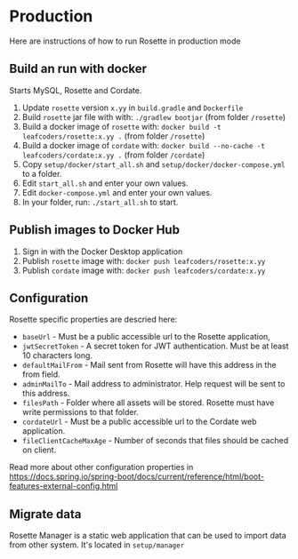 # Production

Here are instructions of how to run Rosette in production mode


## Build an run with docker

Starts MySQL, Rosette and Cordate.

1. Update `rosette` version `x.yy` in `build.gradle` and `Dockerfile`
2. Build `rosette` jar file with with: `./gradlew bootjar` (from folder `/rosette`)
3. Build a docker image of `rosette` with: `docker build -t leafcoders/rosette:x.yy .` (from folder `/rosette`)
4. Build a docker image of `cordate` with: `docker build --no-cache -t leafcoders/cordate:x.yy .` (from folder `/cordate`)
5. Copy `setup/docker/start_all.sh` and `setup/docker/docker-compose.yml` to a folder.
6. Edit `start_all.sh` and enter your own values.
7. Edit `docker-compose.yml` and enter your own values.
8. In your folder, run: `./start_all.sh` to start.


## Publish images to Docker Hub

1. Sign in with the Docker Desktop application
1. Publish `rosette` image with: `docker push leafcoders/rosette:x.yy`
2. Publish `cordate` image with: `docker push leafcoders/cordate:x.yy`


## Configuration

Rosette specific properties are descried here:

- `baseUrl` - Must be a public accessible url to the Rosette application,
- `jwtSecretToken` - A secret token for JWT authentication. Must be at least 10 characters long.
- `defaultMailFrom` - Mail sent from Rosette will have this address in the from field.
- `adminMailTo` - Mail address to administrator. Help request will be sent to this address.
- `filesPath` - Folder where all assets will be stored. Rosette must have write permissions to that folder.
- `cordateUrl` - Must be a public accessible url to the Cordate web application.
- `fileClientCacheMaxAge` - Number of seconds that files should be cached on client.
 

Read more about other configuration properties in https://docs.spring.io/spring-boot/docs/current/reference/html/boot-features-external-config.html


## Migrate data

Rosette Manager is a static web application that can be used to import data from other system. It's located in `setup/manager`
